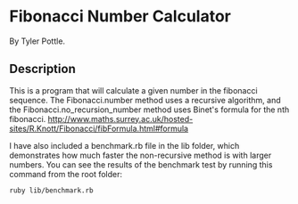 # Fibonacci Number Calculator

By Tyler Pottle.

## Description

This is a program that will calculate a given number in the fibonacci sequence.
The Fibonacci.number method uses a recursive algorithm, and the
Fibonacci.no_recursion_number method uses Binet's formula for the nth fibonacci.
http://www.maths.surrey.ac.uk/hosted-sites/R.Knott/Fibonacci/fibFormula.html#formula

I have also included a benchmark.rb file in the lib folder, which demonstrates
how much faster the non-recursive method is with larger numbers.
You can see the results of the benchmark test by running this command
from the root folder:
```
ruby lib/benchmark.rb
```
